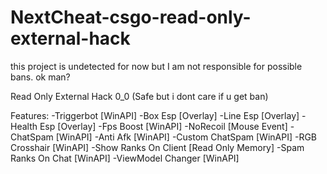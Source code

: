# NextCheat-csgo-read-only-external-hack
this project is undetected for now but I am not responsible for possible bans. ok man?

Read Only External Hack 0_0 (Safe but i dont care if u get ban)

Features:
-Triggerbot [WinAPI]
-Box Esp [Overlay]
-Line Esp [Overlay]
-Health Esp [Overlay]
-Fps Boost [WinAPI]
-NoRecoil [Mouse Event]
-ChatSpam [WinAPI]
-Anti Afk [WinAPI]
-Custom ChatSpam [WinAPI]
-RGB Crosshair [WinAPI]
-Show Ranks On Client [Read Only Memory]
-Spam Ranks On Chat [WinAPI]
-ViewModel Changer [WinAPI]
